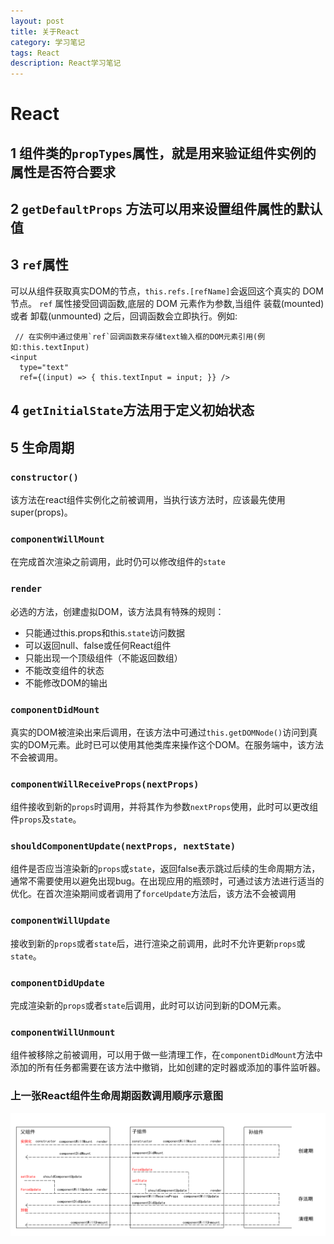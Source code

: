 ```yaml
---
layout: post
title: 关于React
category: 学习笔记
tags: React
description: React学习笔记
---
```


# React
## 1 组件类的`propTypes`属性，就是用来验证组件实例的属性是否符合要求
## 2 `getDefaultProps` 方法可以用来设置组件属性的默认值
## 3 `ref`属性
可以从组件获取真实DOM的节点，`this.refs.[refName]`会返回这个真实的 DOM 节点。
`ref` 属性接受回调函数,底层的 DOM 元素作为参数,当组件 装载(mounted) 或者 卸载(unmounted) 之后，回调函数会立即执行。例如:

     // 在实例中通过使用`ref`回调函数来存储text输入框的DOM元素引用(例如:this.textInput)
    <input
      type="text"
      ref={(input) => { this.textInput = input; }} />

## 4 `getInitialState`方法用于定义初始状态
## 5 生命周期
### `constructor()`
该方法在react组件实例化之前被调用，当执行该方法时，应该最先使用super(props)。
### `componentWillMount`
在完成首次渲染之前调用，此时仍可以修改组件的`state`
### `render`
必选的方法，创建虚拟DOM，该方法具有特殊的规则：
   * 只能通过this.props和this.`state`访问数据
   * 可以返回null、false或任何React组件
   * 只能出现一个顶级组件（不能返回数组）
   * 不能改变组件的状态
   * 不能修改DOM的输出

### `componentDidMount`
真实的DOM被渲染出来后调用，在该方法中可通过`this.getDOMNode()`访问到真实的DOM元素。此时已可以使用其他类库来操作这个DOM。在服务端中，该方法不会被调用。
### `componentWillReceiveProps(nextProps)`
组件接收到新的`props`时调用，并将其作为参数`nextProps`使用，此时可以更改组件`props`及`state`。
### `shouldComponentUpdate(nextProps, nextState)`
组件是否应当渲染新的`props`或`state`，返回false表示跳过后续的生命周期方法，通常不需要使用以避免出现bug。在出现应用的瓶颈时，可通过该方法进行适当的优化。在首次渲染期间或者调用了`forceUpdate`方法后，该方法不会被调用
### `componentWillUpdate`
接收到新的`props`或者`state`后，进行渲染之前调用，此时不允许更新`props`或`state`。
### `componentDidUpdate`
完成渲染新的`props`或者`state`后调用，此时可以访问到新的DOM元素。
### `componentWillUnmount`
组件被移除之前被调用，可以用于做一些清理工作，在`componentDidMount`方法中添加的所有任务都需要在该方法中撤销，比如创建的定时器或添加的事件监听器。
### 上一张React组件生命周期函数调用顺序示意图
![React组件生命周期函数调用顺序示意图](/assets/img/postImg/react-life-circle.png)
